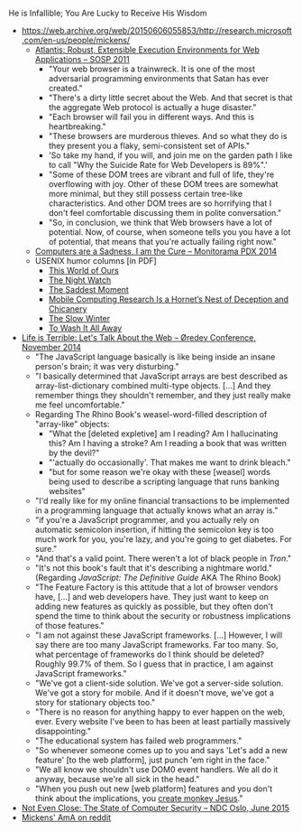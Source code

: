 He is Infallible; You Are Lucky to Receive His Wisdom

* https://web.archive.org/web/20150606055853/http://research.microsoft.com/en-us/people/mickens/
  * [Atlantis: Robust, Extensible Execution Environments for Web Applications – SOSP 2011](http://www.youtube.com/watch?v=4c0DdOvH6lg)
    * "Your web browser is a trainwreck. It is one of the most adversarial programming environments that Satan has ever created."
    * "There's a dirty little secret about the Web. And that secret is that the aggregate Web protocol is actually a huge disaster."
    * "Each browser will fail you in different ways. And this is heartbreaking."
    * "These browsers are murderous thieves. And so what they do is they present you a flaky, semi-consistent set of APIs."
    * 'So take my hand, if you will, and join me on the garden path I like to call "Why the Suicide Rate for Web Developers is 89%".'
    * "Some of these DOM trees are vibrant and full of life, they're overflowing with joy. Other of these DOM trees are somewhat more minimal, but they still possess certain tree-like characteristics. And other DOM trees are so horrifying that I don't feel comfortable discussing them in polite conversation."
    * "So, in conclusion, we think that Web browsers have a lot of potential. Now, of course, when someone tells you you have a lot of potential, that means that you're actually failing right now."
  * [Computers are a Sadness, I am the Cure – Monitorama PDX 2014](https://vimeo.com/95066828)
  * USENIX humor columns [in PDF]
    * [This World of Ours](https://web.archive.org/web/20150606055911/http://research.microsoft.com/en-us/people/mickens/thisworldofours.pdf)
    * [The Night Watch](https://web.archive.org/web/20150606055857/http://research.microsoft.com/en-us/people/mickens/thenightwatch.pdf)
    * [The Saddest Moment](https://web.archive.org/web/20150606055900/http://research.microsoft.com/en-us/people/mickens/thesaddestmoment.pdf)
    * [Mobile Computing Research Is a Hornet’s Nest of Deception and Chicanery](https://web.archive.org/web/20150606055855/http://research.microsoft.com/en-us/people/mickens/nestofhornets.pdf)
    * [The Slow Winter](https://web.archive.org/web/20150606055910/http://research.microsoft.com/en-us/people/mickens/theslowwinter.pdf)
    * [To Wash It All Away](https://web.archive.org/web/20150606055905/http://research.microsoft.com/en-us/people/mickens/ToWashItAllAway.pdf)
* [Life is Terrible: Let's Talk About the Web – Øredev Conference, November 2014](https://vimeo.com/111122950)
  * "The JavaScript language basically is like being inside an insane person's brain; it was very disturbing."
  * "I basically determined that JavaScript arrays are best described as array-list-dictionary combined multi-type objects. [...] And they remember things they shouldn't remember, and they just really make me feel uncomfortable."
  * Regarding The Rhino Book's weasel-word-filled description of "array-like" objects:
    * "What the [deleted expletive] am I reading? Am I hallucinating this? Am I having a stroke? Am I reading a book that was written by the devil?"
    * "'actually do occasionally'. That makes me want to drink bleach."
    * "but for some reason we're okay with these [weasel] words being used to describe a scripting language that runs banking websites"
  * "I'd really like for my online financial transactions to be implemented in a programming language that actually knows what an array is."
  * "if you're a JavaScript programmer, and you actually rely on automatic semicolon insertion, if hitting the semicolon key is too much work for you, you're lazy, and you're going to get diabetes. For sure."
  * "And that's a valid point. There weren't a lot of black people in *Tron*."
  * "It's not this book's fault that it's describing a nightmare world." (Regarding *JavaScript: The Definitive Guide* AKA The Rhino Book)
  * "The Feature Factory is this attitude that a lot of browser vendors have, [...] and web developers have. They just want to keep on adding new features as quickly as possible, but they often don't spend the time to think about the security or robustness implications of those features."
  * "I am not against these JavaScript frameworks. [...] However, I will say there are too many JavaScript frameworks. Far too many. So, what percentage of frameworks do I think should be deleted? Roughly 99.7% of them. So I guess that in practice, I am against JavaScript frameworks."
  * "We've got a client-side solution. We've got a server-side solution. We've got a story for mobile. And if it doesn't move, we've got a story for stationary objects too."
  * "There is no reason for anything happy to ever happen on the web, ever. Every website I've been to has been at least partially massively disappointing."
  * "The educational system has failed web programmers."
  * "So whenever someone comes up to you and says 'Let's add a new feature' [to the web platform], just punch 'em right in the face."
  * "We all know we shouldn't use DOM0 event handlers. We all do it anyway, because we're all sick in the head."
  * "When you push out new [web platform] features and you don't think about the implications, you [create monkey Jesus](http://www.bbc.com/news/world-europe-19349921)."
* [Not Even Close: The State of Computer Security – NDC Oslo, June 2015](https://vimeo.com/135347162)
* [Mickens' AmA on reddit](https://www.reddit.com/r/IAmA/comments/2syfmu/happy_mlk_day_iama_black_computer_scientist_who/)
